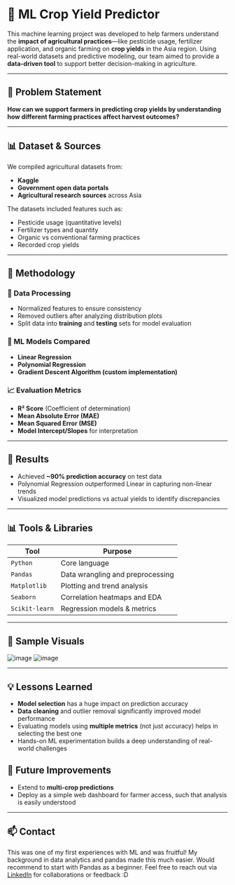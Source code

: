 # 🌾 ML Crop Yield Predictor

This machine learning project was developed to help farmers understand the **impact of agricultural practices**—like pesticide usage, fertilizer application, and organic farming on **crop yields** in the Asia region. Using real-world datasets and predictive modeling, our team aimed to provide a **data-driven tool** to support better decision-making in agriculture.

---

## 📌 Problem Statement

**How can we support farmers in predicting crop yields by understanding how different farming practices affect harvest outcomes?**

---

## 📊 Dataset & Sources

We compiled agricultural datasets from:
- **Kaggle**
- **Government open data portals**
- **Agricultural research sources** across Asia

The datasets included features such as:
- Pesticide usage (quantitative levels)
- Fertilizer types and quantity
- Organic vs conventional farming practices
- Recorded crop yields

---

## 🧠 Methodology

### 📂 Data Processing
- Normalized features to ensure consistency
- Removed outliers after analyzing distribution plots
- Split data into **training** and **testing** sets for model evaluation

### 🤖 ML Models Compared
- **Linear Regression**
- **Polynomial Regression**
- **Gradient Descent Algorithm (custom implementation)**

### 📈 Evaluation Metrics
- **R² Score** (Coefficient of determination)
- **Mean Absolute Error (MAE)**
- **Mean Squared Error (MSE)**
- **Model Intercept/Slopes** for interpretation

---

## 🧪 Results

- Achieved **~90% prediction accuracy** on test data
- Polynomial Regression outperformed Linear in capturing non-linear trends
- Visualized model predictions vs actual yields to identify discrepancies

---

## 📊 Tools & Libraries

| Tool        | Purpose                          |
|-------------|----------------------------------|
| `Python`    | Core language                    |
| `Pandas`    | Data wrangling and preprocessing |
| `Matplotlib`| Plotting and trend analysis      |
| `Seaborn`   | Correlation heatmaps and EDA     |
| `Scikit-learn` | Regression models & metrics   |

---

## 📌 Sample Visuals
![image](https://github.com/user-attachments/assets/c1d3c4c0-c188-4073-9412-33c0d753b266) 
![image](https://github.com/user-attachments/assets/36f1fc38-c1a0-493a-b731-388a675e6bd1)


---

## 💡 Lessons Learned

- **Model selection** has a huge impact on prediction accuracy
- **Data cleaning** and outlier removal significantly improved model performance
- Evaluating models using **multiple metrics** (not just accuracy) helps in selecting the best one
- Hands-on ML experimentation builds a deep understanding of real-world challenges


## 🏁 Future Improvements

- Extend to **multi-crop predictions**
- Deploy as a simple web dashboard for farmer access, such that analysis is easily understood

---

## 📫 Contact

This was one of my first experiences with ML and was fruitful! My background in data analytics and pandas made this much easier. Would recommend to start with Pandas as a beginner.
Feel free to reach out via [LinkedIn](https://www.linkedin.com/in/alainajaiswal/) for collaborations or feedback :D



